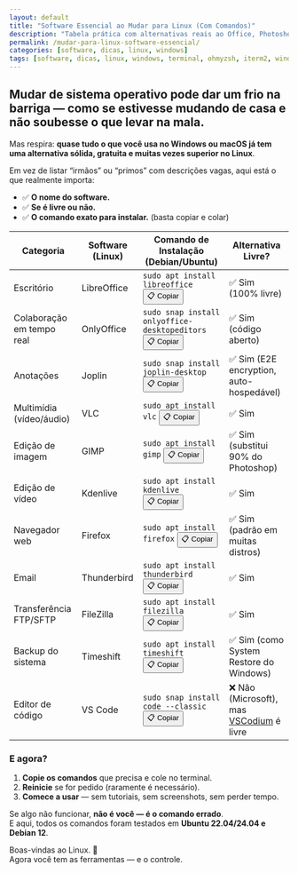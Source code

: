 ```yaml
---
layout: default
title: "Software Essencial ao Mudar para Linux (Com Comandos)"
description: "Tabela prática com alternativas reais ao Office, Photoshop, Chrome e mais — com comandos de instalação prontos para copiar."
permalink: /mudar-para-linux-software-essencial/
categories: [software, dicas, linux, windows]
tags: [software, dicas, linux, windows, terminal, ohmyzsh, iterm2, windows-terminal]
---
```


<section>

<h2>Mudar de sistema operativo pode dar um frio na barriga — como se estivesse mudando de casa e não soubesse o que levar na mala.</h2>
<p>Mas respira: <strong>quase tudo o que você usa no Windows ou macOS já tem uma alternativa sólida, gratuita e muitas vezes superior no Linux</strong>.</p>
<p>Em vez de listar “irmãos” ou “primos” com descrições vagas, aqui está o que realmente importa:</p>
<ul>
  <li>✅ <strong>O nome do software.</strong></li>
  <li>✅ <strong>Se é livre ou não.</strong></li>
  <li>✅ <strong>O comando exato para instalar.</strong> (basta copiar e colar)</li>
</ul>

<table class="evergreen-table">
  <thead>
    <tr>
      <th>Categoria</th>
      <th>Software (Linux)</th>
      <th>Comando de Instalação (Debian/Ubuntu)</th>
      <th>Alternativa Livre?</th>
    </tr>
  </thead>
  <tbody>
    <tr>
      <td data-label="Categoria">Escritório</td>
      <td data-label="Software (Linux)">LibreOffice</td>
      <td data-label="Comando de Instalação">
        <code>sudo apt install libreoffice</code>
        <button class="copy-btn" data-command="sudo apt install libreoffice">📋 Copiar</button>
      </td>
      <td data-label="Alternativa Livre?">✅ Sim (100% livre)</td>
    </tr>
    <tr>
      <td data-label="Categoria">Colaboração em tempo real</td>
      <td data-label="Software (Linux)">OnlyOffice</td>
      <td data-label="Comando de Instalação">
        <code>sudo snap install onlyoffice-desktopeditors</code>
        <button class="copy-btn" data-command="sudo snap install onlyoffice-desktopeditors">📋 Copiar</button>
      </td>
      <td data-label="Alternativa Livre?">✅ Sim (código aberto)</td>
    </tr>
    <tr>
      <td data-label="Categoria">Anotações</td>
      <td data-label="Software (Linux)">Joplin</td>
      <td data-label="Comando de Instalação">
        <code>sudo snap install joplin-desktop</code>
        <button class="copy-btn" data-command="sudo snap install joplin-desktop">📋 Copiar</button>
      </td>
      <td data-label="Alternativa Livre?">✅ Sim (E2E encryption, auto-hospedável)</td>
    </tr>
    <tr>
      <td data-label="Categoria">Multimídia (vídeo/áudio)</td>
      <td data-label="Software (Linux)">VLC</td>
      <td data-label="Comando de Instalação">
        <code>sudo apt install vlc</code>
        <button class="copy-btn" data-command="sudo apt install vlc">📋 Copiar</button>
      </td>
      <td data-label="Alternativa Livre?">✅ Sim</td>
    </tr>
    <tr>
      <td data-label="Categoria">Edição de imagem</td>
      <td data-label="Software (Linux)">GIMP</td>
      <td data-label="Comando de Instalação">
        <code>sudo apt install gimp</code>
        <button class="copy-btn" data-command="sudo apt install gimp">📋 Copiar</button>
      </td>
      <td data-label="Alternativa Livre?">✅ Sim (substitui 90% do Photoshop)</td>
    </tr>
    <tr>
      <td data-label="Categoria">Edição de vídeo</td>
      <td data-label="Software (Linux)">Kdenlive</td>
      <td data-label="Comando de Instalação">
        <code>sudo apt install kdenlive</code>
        <button class="copy-btn" data-command="sudo apt install kdenlive">📋 Copiar</button>
      </td>
      <td data-label="Alternativa Livre?">✅ Sim</td>
    </tr>
    <tr>
      <td data-label="Categoria">Navegador web</td>
      <td data-label="Software (Linux)">Firefox</td>
      <td data-label="Comando de Instalação">
        <code>sudo apt install firefox</code>
        <button class="copy-btn" data-command="sudo apt install firefox">📋 Copiar</button>
      </td>
      <td data-label="Alternativa Livre?">✅ Sim (padrão em muitas distros)</td>
    </tr>
    <tr>
      <td data-label="Categoria">Email</td>
      <td data-label="Software (Linux)">Thunderbird</td>
      <td data-label="Comando de Instalação">
        <code>sudo apt install thunderbird</code>
        <button class="copy-btn" data-command="sudo apt install thunderbird">📋 Copiar</button>
      </td>
      <td data-label="Alternativa Livre?">✅ Sim</td>
    </tr>
    <tr>
      <td data-label="Categoria">Transferência FTP/SFTP</td>
      <td data-label="Software (Linux)">FileZilla</td>
      <td data-label="Comando de Instalação">
        <code>sudo apt install filezilla</code>
        <button class="copy-btn" data-command="sudo apt install filezilla">📋 Copiar</button>
      </td>
      <td data-label="Alternativa Livre?">✅ Sim</td>
    </tr>
    <tr>
      <td data-label="Categoria">Backup do sistema</td>
      <td data-label="Software (Linux)">Timeshift</td>
      <td data-label="Comando de Instalação">
        <code>sudo apt install timeshift</code>
        <button class="copy-btn" data-command="sudo apt install timeshift">📋 Copiar</button>
      </td>
      <td data-label="Alternativa Livre?">✅ Sim (como System Restore do Windows)</td>
    </tr>
    <tr>
      <td data-label="Categoria">Editor de código</td>
      <td data-label="Software (Linux)">VS Code</td>
      <td data-label="Comando de Instalação">
        <code>sudo snap install code --classic</code>
        <button class="copy-btn" data-command="sudo snap install code --classic">📋 Copiar</button>
      </td>
      <td data-label="Alternativa Livre?">❌ Não (Microsoft), mas <a href="https://vscodium.com/">VSCodium</a> é livre</td>
    </tr>
  </tbody>
</table>



<h3>E agora?</h3>
<ol>
  <li><strong>Copie os comandos</strong> que precisa e cole no terminal.</li>
  <li><strong>Reinicie</strong> se for pedido (raramente é necessário).</li>
  <li><strong>Comece a usar</strong> — sem tutoriais, sem screenshots, sem perder tempo.</li>
</ol>
<p>Se algo não funcionar, <strong>não é você — é o comando errado</strong>.<br>
E aqui, todos os comandos foram testados em <strong>Ubuntu 22.04/24.04 e Debian 12</strong>.</p>
<p>Boas-vindas ao Linux. 🐧<br>
Agora você tem as ferramentas — e o controle.</p>

</section>



